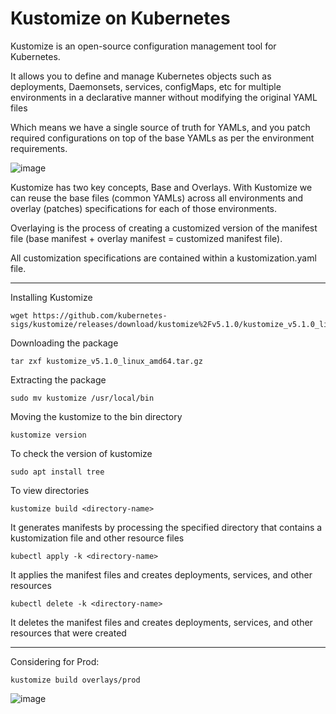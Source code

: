 #  Kustomize on Kubernetes

Kustomize is an open-source configuration management tool for Kubernetes.

It allows you to define and manage Kubernetes objects such as deployments, Daemonsets, services, configMaps, etc for multiple environments in a declarative manner without modifying the original YAML files

Which means we have a single source of truth for YAMLs, and you patch required configurations on top of the base YAMLs as per the environment requirements.

![image](https://github.com/Pavan-1997/K8s_Kustomize/assets/32020205/4d8ec4d4-3983-4dcf-85c2-382c45a700a2)

Kustomize has two key concepts, Base and Overlays. With Kustomize we can reuse the base files (common YAMLs) across all environments and overlay (patches) specifications for each of those environments.

Overlaying is the process of creating a customized version of the manifest file (base manifest + overlay manifest = customized manifest file).

All customization specifications are contained within a kustomization.yaml file.

---

Installing Kustomize 

```
wget https://github.com/kubernetes-sigs/kustomize/releases/download/kustomize%2Fv5.1.0/kustomize_v5.1.0_linux_amd64.tar.gz 	
```
Downloading the package 
```
tar zxf kustomize_v5.1.0_linux_amd64.tar.gz 	
```
Extracting the package
```
sudo mv kustomize /usr/local/bin
```
Moving the kustomize to the bin directory 
```
kustomize version 
```
To check the version of kustomize 
```
sudo apt install tree
```
To view directories

```
kustomize build <directory-name>
```
It generates manifests by processing the specified directory that contains a kustomization file and other resource files

```
kubectl apply -k <directory-name>
```
It applies the manifest files and creates deployments, services, and other resources 

```
kubectl delete -k <directory-name>
```
It deletes the manifest files and creates deployments, services, and other resources that were created 

---
Considering for Prod:

```
kustomize build overlays/prod
```
![image](https://github.com/Pavan-1997/K8s_Kustomize/assets/32020205/1e083d93-624b-490a-89f8-0ad36315d4f3)



